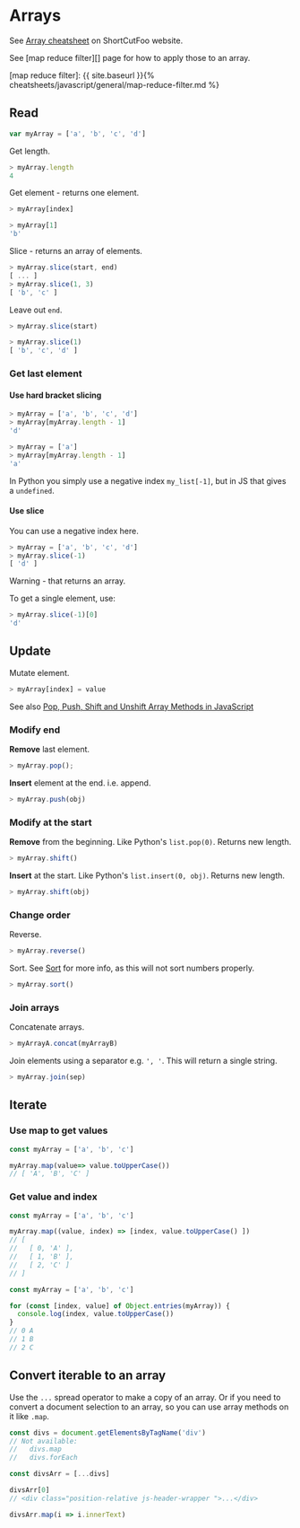 # Arrays

See [Array cheatsheet](https://www.shortcutfoo.com/app/dojos/javascript-arrays/cheatsheet) on ShortCutFoo website.

See [map reduce filter][] page for how to apply those to an array.

[map reduce filter]: {{ site.baseurl }}{% cheatsheets/javascript/general/map-reduce-filter.md %}


## Read

```javascript
var myArray = ['a', 'b', 'c', 'd']
```

Get length.

```javascript
> myArray.length
4
```

Get element - returns one element.

```javascript
> myArray[index]

> myArray[1]
'b'
```

Slice - returns an array of elements.

```javascript
> myArray.slice(start, end)
[ ... ]
> myArray.slice(1, 3)
[ 'b', 'c' ]
```

Leave out `end`.

```javascript
> myArray.slice(start)

> myArray.slice(1)
[ 'b', 'c', 'd' ]
```

### Get last element

#### Use hard bracket slicing

```javascript
> myArray = ['a', 'b', 'c', 'd']
> myArray[myArray.length - 1]
'd'

> myArray = ['a']
> myArray[myArray.length - 1]
'a'
```

In Python you simply use a negative index `my_list[-1]`, but in JS that gives a `undefined`.

#### Use slice

You can use a negative index here.

```javascript
> myArray = ['a', 'b', 'c', 'd']
> myArray.slice(-1)
[ 'd' ]
```

Warning - that returns an array.

To get a single element, use:

```javascript
> myArray.slice(-1)[0]
'd'
```


## Update

Mutate element.

```javascript
> myArray[index] = value
```

See also [Pop, Push, Shift and Unshift Array Methods in JavaScript](https://alligator.io/js/push-pop-shift-unshift-array-methods/)

### Modify end

**Remove** last element.

```javascript
> myArray.pop();
```

**Insert** element at the end. i.e. append.

```javascript
> myArray.push(obj)
```

### Modify at the start

**Remove** from the beginning. Like Python's `list.pop(0)`. Returns new length.

```javascript
> myArray.shift()
```

**Insert** at the start. Like Python's `list.insert(0, obj)`. Returns new length.

```javascript
> myArray.shift(obj)
```

### Change order

Reverse.

```javascript
> myArray.reverse()
```

Sort. See [Sort](sort.md) for more info, as this will not sort numbers properly.

```javascript
> myArray.sort()
```

### Join arrays

Concatenate arrays.

```javascript
> myArrayA.concat(myArrayB)
```

Join elements using a separator e.g. `', '`. This will return a single string.

```javascript
> myArray.join(sep)
```



## Iterate

### Use map to get values

```javascript
const myArray = ['a', 'b', 'c']

myArray.map(value=> value.toUpperCase())
// [ 'A', 'B', 'C' ]
```

### Get value and index

```javascript
const myArray = ['a', 'b', 'c']

myArray.map((value, index) => [index, value.toUpperCase() ])
// [ 
//   [ 0, 'A' ], 
//   [ 1, 'B' ],
//   [ 2, 'C' ]
// ]
```

```javascript
const myArray = ['a', 'b', 'c']

for (const [index, value] of Object.entries(myArray)) {
  console.log(index, value.toUpperCase())
}
// 0 A
// 1 B
// 2 C
```


## Convert iterable to an array

Use the `...` spread operator to make a copy of an array. Or if you need to convert a document selection to an array, so you can use array methods on it like `.map`.

```javascript
const divs = document.getElementsByTagName('div')
// Not available:
//   divs.map
//   divs.forEach

const divsArr = [...divs]

divsArr[0]
// <div class="position-relative js-header-wrapper ">...</div>

divsArr.map(i => i.innerText)
```
